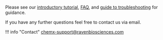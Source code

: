 Please see our [introductory tutorial](./tutorial.md), [FAQ](./FAQ.md), and [guide to troubleshooting](./troubleshooting.md) for guidance.

If you have any further questions feel free to contact us via email.

!!! info "Contact"
    chemx-support@ravenbiosciences.com
